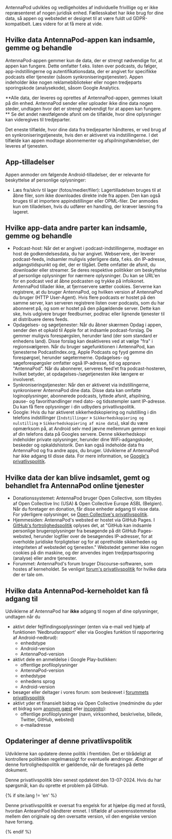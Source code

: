 AntennaPod udvikles og vedligeholdes af individuelle frivillige og er ikke repræsenteret af nogen juridisk enhed. Fællesskabet har ikke brug for dine data, så appen og webstedet er designet til at være fuldt ud GDPR-kompatibelt. Læs videre for at få mere at vide.

## Hvilke data AntennaPod-appen kan indsamle, gemme og behandle

AntennaPod-appen gemmer kun de data, der er strengt nødvendige for, at appen kan fungere. Dette omfatter f.eks. listen over podcasts, du følger, app-indstillingerne og autentifikationsdata, der er angivet for specifikke podcasts eller tjenester (såsom synkroniseringstjenester). Appen indeholder ikke nogen reklamebiblioteker eller nogen tredjeparts sporingskode (analysekode), såsom Google Analytics.

**Alle data, der leveres og oprettes af AntennaPod-appen, gemmes lokalt på din enhed. AntennaPod sender eller uploader ikke dine data nogen steder, undtagen hvor det er strengt nødvendigt for at appen kan fungere. ** Se det andet næstfølgende afsnit om de tilfælde, hvor dine oplysninger kan videregives til tredjeparter.

Det eneste tilfælde, hvor dine data fra tredjeparter håndteres, er ved brug af en synkroniseringstjeneste, hvis den er aktiveret via indstillingerne. I det tilfælde kan appen modtage abonnementer og afspilningshændelser, der leveres af tjenesten.

## App-tilladelser

Appen anmoder om følgende Android-tilladelser, der er relevante for beskyttelse af personlige oplysninger:

- Læs fra/skriv til lager (fotos/medier/filer): Lagertilladelsen bruges til at åbne filer, som ikke downloades direkte inde fra appen. Den kan også bruges til at importere appindstillinger eller OPML-filer. Der anmodes kun om tilladelsen, hvis du udfører en handling, der kræver læsning fra lageret.

## Hvilke app-data andre parter kan indsamle, gemme og behandle

- Podcast-host: Når det er angivet i podcast-indstillingerne, modtager en host de godkendelsesdata, du har angivet. Webservere, der leverer podcast-feeds, indsamler muligvis yderligere data, f.eks. din IP-adresse, adgangstidspunkt og det, der er tilgået. Dette omfatter de afsnit, du downloader eller streamer. Se deres respektive politikker om beskyttelse af personlige oplysninger for nærmere oplysninger. Du kan se URL'en for en podcast ved at åbne podcasten og trykke på infoikonet. AntennaPod tillader ikke, at fjernservere sætter cookies. Serverne kan registrere, at du bruger AntennaPod, og hvilken version af AntennaPod du bruger (HTTP User-Agent). Hvis flere podcasts er hostet på den samme server, kan serveren registrere listen over podcasts, som du har abonneret på, og som er hostet på den pågældende server. Dette kan ske, hvis udgivere bruger feedburner, podtrac eller lignende tjenester til at distribuere deres feeds.
- Opdagelses- og søgetjenester: Når du åbner skærmen Opdag i appen, sender den et opkald til Apple for at indsamle podcast-forslag. De gemmer muligvis forespørgslen, herunder land (der som standard er enhedens land). Disse forslag kan deaktiveres ved at vælge "fra" i regionsvælgeren. Når du bruger søgefunktionen i AntennaPod, kan tjenesterne PodcastIndex.org, Apple Podcasts og fyyd gemme din forespørgsel, herunder søgetermerne. Opdagelses- og søgeforespørgsler omfatter også IP-adresse, tid og appnavn "AntennaPod". Når du abonnerer, serveres feed'et fra podcast-hosteren, hvilket betyder, at opdagelses-/søgetjenesten ikke længere er involveret.
- Synkroniseringstjenester: Når den er aktiveret via indstillingerne, synkroniserer AntennaPod dine data. Disse data kan omfatte loginoplysninger, abonnerede podcasts, lyttede afsnit, afspilning, pause- og favorithandlinger med dato- og tidsstempler samt IP-adresse. Du kan få flere oplysninger i din udbyders privatlivspolitik.
- Google: Hvis du har aktiveret sikkerhedskopiering og nulstilling i din telefons indstillinger (`Indstillinger` » `Sikkerhedskopiering og nulstilling` » `Sikkerhedskopiering af mine data`), skal du være opmærksom på, at Android selv med jævne mellemrum gemmer en kopi af din telefons data på Googles servere. Denne sikkerhedskopi indeholder private oplysninger, herunder dine WiFi-adgangskoder, beskeder og opkaldshistorik. Den kan også indeholde data fra AntennaPod og fra andre apps, du bruger. Udviklerne af AntennaPod har ikke adgang til disse data. For mere information, se [Google's privatlivspolitik](https://policies.google.com).

## Hvilke data der kan blive indsamlet, gemt og behandlet fra AntennaPod online tjenester

- Donationssystemet: AntennaPod bruger Open Collective, som tilbydes af Open Collective Inc (USA) & Open Collective Europe ASBL (Belgien). Når du foretager en donation, får disse enheder adgang til visse data. For yderligere oplysninger, se [Open Collective's privatlivspolitik](https://opencollective.com/privacypolicy).
- Hjemmesiden: AntennaPod's websted er hostet via GitHub Pages. I [GitHub's fortrolighedspolitik](https://docs.github.com/en/github/site-policy/github-privacy-statement#github-pages) oplyses det, at "GitHub kan indsamle personlige brugeroplysninger fra besøgende på dit GitHub Pages-websted, herunder logfiler over de besøgendes IP-adresser, for at overholde juridiske forpligtelser og for at opretholde sikkerheden og integriteten af webstedet og tjenesten." Webstedet gemmer ikke nogen cookies på din maskine, og der anvendes ingen tredjepartssporing (analyse) eller andre tjenester.
- Forummet: AntennaPod's forum bruger Discourse-softwaren, som hostes af kerneholdet. Se venligst [forum's privatlivspolitik](https://forum.antennapod.org/privacy) for hvilke data der er tale om.

## Hvilke data AntennaPod-kerneholdet kan få adgang til

Udviklerne af AntennaPod har **ikke** adgang til nogen af dine oplysninger, undtagen når du

- aktivt deler fejlfindingsoplysninger (enten via e-mail ved hjælp af funktionen 'Nedbrudsrapport' eller via Googles funktion til rapportering af Android-nedbrud):
   - enhedstype
   - Android-version
   - AntennaPod-version
- aktivt dele en anmeldelse i Google Play-butikken:
   - offentlige profiloplysninger
   - AntennaPod-version
   - enhedstype
   - enhedens sprog
   - Android-version
- besøger eller deltager i vores forum: som beskrevet i [forummets privatlivspolitik](https://forum.antennapod.org/privacy)
- aktivt yder et finansielt bidrag via Open Collective (medmindre du yder et bidrag som [anonym gæst](https://docs.opencollective.com/help/financial-contributors/payments#contributing-as-a-guest) eller [incognito](https://docs.opencollective.com/help/financial-contributors/payments#select-a-contributor)):
   - offentlige profiloplysninger (navn, virksomhed, beskrivelse, billede, Twitter, GitHub, websted)
   - e-mailadresse

## Opdateringer af denne privatlivspolitik

Udviklerne kan opdatere denne politik i fremtiden. Det er tilrådeligt at kontrollere politikken regelmæssigt for eventuelle ændringer. Ændringer af denne fortrolighedspolitik er gældende, når de foretages på dette dokument.

Denne privatlivspolitik blev senest opdateret den 13-07-2024. Hvis du har spørgsmål, kan du oprette et problem på GitHub.

{% if site.lang != 'en' %}

Denne privatlivspolitik er oversat fra engelsk for at hjælpe dig med at forstå, hvordan AnteannPod håndterer emnet. I tilfælde af uoverensstemmelse mellem den originale og den oversatte version, vil den engelske version have forrang.

{% endif %}
